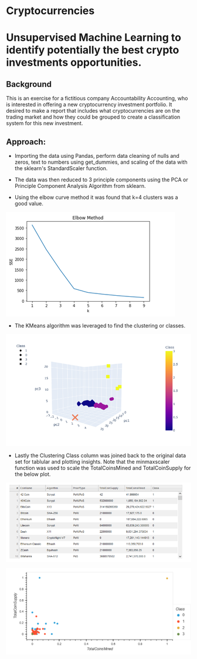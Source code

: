 # Cryptocurrencies
# Unsupervised Machine Learning to identify potentially the best crypto investments opportunities.

## Background
This is an exercise for a fictitious company Accountability Accounting, who is interested in offering a new cryptocurrency investment portfolio. It desired to make a report that includes what cryptocurrencies are on the trading market and how they could be grouped to create a classification system for this new investment.

## Approach:

* Importing the data using Pandas, perform data cleaning of nulls and zeros, text to numbers using get_dummies, and scaling of the data with the sklearn's StandardScaler function.

* The data was then reduced to 3 principle components using the PCA or Principle Component Analysis Algorithm from sklearn.

* Using the elbow curve method it was found that k=4 clusters was a good value.

![alt text](https://github.com/jj2773/cryptocurrencies/blob/main/elbowfig.PNG)

* The KMeans algorithm was leveraged to find the clustering or classes.

![alt text](https://github.com/jj2773/cryptocurrencies/blob/main/clusteringfig.PNG)

* Lastly the Clustering Class column was joined back to the original data set for tablular and plotting insights.  Note that the minmaxscaler function was used to scale the TotalCoinsMined and TotalCoinSupply for the below plot.

![alt text](https://github.com/jj2773/cryptocurrencies/blob/main/fulltable.PNG)

![alt text](https://github.com/jj2773/cryptocurrencies/blob/main/insightsfig.PNG)